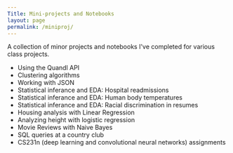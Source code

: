```yaml
---
Title: Mini-projects and Notebooks
layout: page
permalink: /miniproj/
---
```


A collection of minor projects and notebooks I've completed for various class projects.
- Using the Quandl API
- Clustering algorithms
- Working with JSON
- Statistical inferance and EDA: Hospital readmissions
- Statistical inferance and EDA: Human body temperatures
- Statistical inferance and EDA: Racial discrimination in resumes
- Housing analysis with Linear Regression
- Analyzing height with logistic regression
- Movie Reviews with Naive Bayes
- SQL queries at a country club
- CS231n (deep learning and convolutional neural networks) assignments
